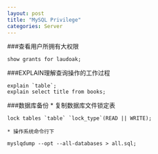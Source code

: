 ```yaml
---
layout: post
title: "MySQL Privilege"
categories: Server
---
```

###查看用户所拥有大权限

```
show grants for laudoak;
```

###EXPLAIN理解查询操作的工作过程

```
explain `table`;
explain select title from books;
```

###数据库备份
    * 复制数据库文件锁定表
```
lock tables `table` `lock_type`(READ || WRITE);
```

    * 操作系统命令行下

```
myslqdump --opt --all-databases > all.sql;
```
